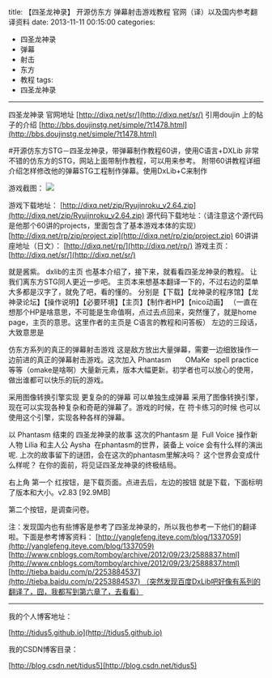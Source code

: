 title: 【四圣龙神录】 开源仿东方 弹幕射击游戏教程 官网（译）以及国内参考翻译资料
date: 2013-11-11 00:15:00
categories:
- 四圣龙神录
- 弹幕
- 射击
- 东方
- 教程
tags:
- 四圣龙神录
---
四圣龙神录 官网地址
[http://dixq.net/sr/](http://dixq.net/sr/)
引用doujin 上的帖子的介绍
[http://bbs.doujinstg.net/simple/?t1478.html](http://bbs.doujinstg.net/simple/?t1478.html)


#开源仿东方STG－四圣龙神录，带弹幕制作教程60讲，使用C语言+DXLib
非常不错的仿东方的STG，网站上面带制作教程，可以用来参考。
附带60讲教程详细介绍怎样修改他的弹幕STG工程制作弹幕。使用DxLib+C来制作

游戏截图：
![](http://dixq.net/rp/img/index/1.png)

游戏下载地址：
[http://dixq.net/zip/Ryujinroku_v2.64.zip](http://dixq.net/zip/Ryujinroku_v2.64.zip)
源代码下载地址：（请注意这个源代码是他那个60讲的projects，里面包含了基本游戏本体的实现）
[http://dixq.net/rp/zip/project.zip](http://dixq.net/rp/zip/project.zip)
60讲讲座地址（日文）：
[http://dixq.net/rp/](http://dixq.net/rp/)
游戏主页：
[http://dixq.net/sr/](http://dixq.net/sr/)



就是酱紫。
dxlib的主页 也基本介绍了，接下来，就看看四圣龙神录的教程。 让我们离东方STG同人更近一步吧。
主页本来想基本翻译一下的，不过右边的菜单大多都是汉字了，就免了吧，看的懂的。
分别是【下载】【龙神录的程序馆】【龙神录论坛】【操作说明】【必要环境】【主页】【制作者HP】【nico动画】
（一直在想那个HP是啥意思，不可能是生命值啊，点过去点回来，突然懂了，就是home page，主页的意思。这里作者的主页是 C语言的教程和问答板）
左边的三段话，大致意思是

仿东方系列的真正的弹幕射击游戏
这是敌方放出大量弹幕，需要一边细致操作一边前进的真正的弹幕射击游戏。这次加入 Phantasm　　OMaKe  spell practice 等等（omake是啥啊）大量新元素，版本大幅更新。初学者也可以放心的使用，做出谁都可以快乐的玩的游戏。

采用图像转换引擎实现 更复杂的的弹幕
可以单独生成弹幕
采用了图像转换引擎，现在可以实现各种复杂和奇葩的弹幕了。游戏的时候，在 符卡练习的时候 也可以使用这个引擎，实现各种各样的弹幕。

以 Phantasm 结束的 四圣龙神录的故事
这次的Phantasm 是  Full Voice
操作新人物 Lilia 和主人公 Aysha  在phantasm的世界，装备上 voice 会有什么样的演出呢.
上次的故事留下的谜团，会在这次的phantasm里解决吗？ 这个世界会变成什么样呢？
在你的面前，将见证四圣龙神录的终极结局。


右上角 第一个 红按钮，是下载页面。点进去后，左边的按钮 就是下载，下面标明了版本和大小。v2.83 [92.9MB]

第二个按钮，是调查问卷。

注：发现国内也有些博客是参考了四圣龙神录的，所以我也参考一下他们的翻译啦。下面是参考博客资料：
[http://yanglefeng.iteye.com/blog/1337059](http://yanglefeng.iteye.com/blog/1337059)
[http://www.cnblogs.com/tomboy/archive/2012/09/23/2588837.html](http://www.cnblogs.com/tomboy/archive/2012/09/23/2588837.html)
[http://tieba.baidu.com/p/2253884537](http://tieba.baidu.com/p/2253884537) （突然发现百度DxLib吧好像有系列的翻译了，囧，我都写到第六章了，去看看）


---
我的个人博客地址：

[http://tidus5.github.io](http://tidus5.github.io)

我的CSDN博客目录：

[http://blog.csdn.net/tidus5](http://blog.csdn.net/tidus5)
